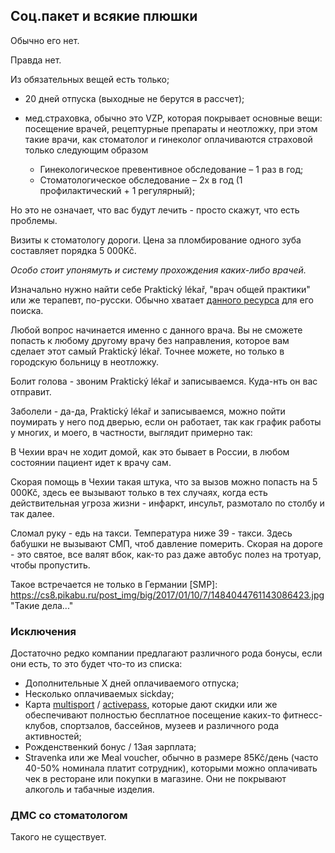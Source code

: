 ## Соц.пакет и всякие плюшки

Обычно его нет.

Правда нет.

Из обязательных вещей есть только;

- 20 дней отпуска (выходные не берутся в рассчет);
- мед.страховка, обычно это VZP, которая покрывает основные вещи: посещение врачей, рецептурные препараты и неотложку, при этом такие врачи, как стоматолог и гинеколог оплачиваются страховой только следующим образом

  - Гинекологическое превентивное обследование – 1 раз в год;
  - Стоматологическое обследование – 2x в год (1 профилактический + 1 регулярный);

Но это не означает, что вас будут лечить - просто скажут, что есть проблемы.

Визиты к стоматологу дороги. Цена за пломбирование одного зуба составляет порядка 5 000Kč.

_Особо стоит упонямуть и систему прохождения каких-либо врачей._

Изначально нужно найти себе Praktický lékař, "врач общей практики" или же терапевт, по-русски.
Обычно хватает [данного ресурса](https://www.znamylekar.cz/prakticky-lekar/praha) для его поиска.

Любой вопрос начинается именно с данного врача. Вы не сможете попасть к любому другому врачу без направления, которое вам сделает этот самый Praktický lékař. Точнее можете, но только в городскую больницу в неотложку.

Болит голова - звоним Praktický lékař и записываемся. Куда-нть он вас отправит.

Заболели - да-да, Praktický lékař и записываемся, можно пойти поумирать у него под дверью, если он работает, так как график работы у многих, и моего, в частности, выглядит примерно так:

[doctor]: https://d1ro8r1rbfn3jf.cloudfront.net/ms_108182/9UDoNdoqlooY05EFUY0foPVtUJvRe0/Home%2Bpage%2B-%2BsmartMED%2B-%2BMUDr.%2BJana%2BKle%25C4%258Dkov%25C3%25A1%252C%2Bpraktick%25C3%25BD%2Bl%25C3%25A9ka%25C5%2599%2BPraha%2B3%2B2018-09-18%2B14-11-25.png?Expires=1537359145&Signature=chXwEluN4GH-BuUQnMAKywnUufm15e6pHlUYvhiAzIEScAqIIYMEQcO4yvNuW~x8EHotxvlf-~FnEDBMFeuCT2vJO3IsrOykj-F40ttzAqGmS8RsGqEE01nw0vgpsUaAFghdAmpb-wc0HfUBbyA7AOFK1zlTsQ8px5g6x8XOYMhtlfyM7sjSKWkphBheiYguf~Kr65DPnzat3ZKGKbjMa0zcP82c7EFblg0BpOJ-d2rF6rc1i5v1Lg4ruRoqebVxf7SLa27ySqIVwqakzeCU33bYb~-xVAWAw3wgLIch7p~NEeIRR5yBi0CpXozerKQfc1hRQr~Vp9QR-It-ATf5mg__&Key-Pair-Id=APKAJHEJJBIZWFB73RSA "Такие дела..."

В Чехии врач не ходит домой, как это бывает в России, в любом состоянии пациент идет к врачу сам.

Скорая помощь в Чехии такая штука, что за вызов можно попасть на 5 000Kč, здесь ее вызывают только в тех случаях, когда есть действительная угроза жизни - инфаркт, инсульт, размотало по столбу и так далее.

Сломал руку - едь на такси. Температура ниже 39 - такси. Здесь бабушки не вызывают СМП, чтоб давление померить. Скорая на дороге - это святое, все валят вбок, как-то раз даже автобус полез на тротуар, чтобы пропустить.

Такое встречается не только в Германии
[SMP]: https://cs8.pikabu.ru/post_img/big/2017/01/10/7/1484044761143086423.jpg "Такие дела..."

### Исключения

Достаточно редко компании предлагают различного рода бонусы, если они есть, то это будет что-то из списка:

- Дополнительные X дней оплачиваемого отпуска;
- Несколько оплачиваемых sickday;
- Карта [multisport](https://multisport.cz/) / [activepass](https://www.activepass.cz/), которые дают скидки или же обеспечивают полностью бесплатное посещение каких-то фитнесс-клубов, спортзалов, бассейнов, музеев и различного рода активностей;
- Рожденственкий бонус / 13ая зарплата;
- Stravenka или же Meal voucher, обычно в размере 85Kč/день (часто 40-50% номинала платит сотрудник), которыми можно оплачивать чек в ресторане или покупки в магазине. Они не покрывают алкоголь и табачные изделия.

### ДМС со стоматологом

Такого не существует.
